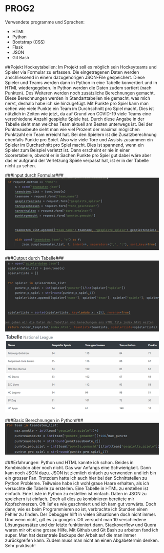 # PROG2

Verwendete programme und Sprachen:
- HTML
- Python
- Bootstrap (CSS)
- Flask
- JSON
- Git Bash

##Pojekt Hockeytabellen:
Im Projekt soll es möglich sein Hockeyteams und Spieler via Formular zu erfassen. 
Die eingetragenen Daten werden anschliessend in einem dazugehörigen JSON-File gespeichert.
Diese Spieler und Teams werden dann in Python in eine Tabelle konvertiert und in HTML wiedergegeben.
In Python werden die Daten zudem sortiert (nach Punkten). Des Weiteren werden 
noch zusätzliche Berechnungen gemacht. Diese Berechnungen werden in Standarttabellen nie gemacht, was mich nervt, deshalb habe ich sie hinzugefügt.
Mit Punkte pro Spiel kann man sehen wie viele Punkte ein Team im Durchschnitt pro Spiel macht.
Dies ist nützlich in Zeiten wie jetzt, da auf Grund von COVID-19 viele Teams eine verschiedene Anzahl gespielte Spiele hat.
Durch diese Angabe in der Tabelle sieht man welches Team aktuell am Besten unterwegs ist.
Bei der Punkteausbeute sieht man wie viel Prozent der maximal möglichen Punktzahl ein Team erreicht hat.
Bei den Spielern ist die Zusatzberechnung ebenfalls Punkte pro Spiel. Also wie viele Tore und Assists zusammen 
ein Spieler im Durchschnitt pro Spiel macht. Dies ist spannend, wenn ein Spieler zum Beispiel verletzt ist.
Dann erscheint er nie in einer Scorertabelle, obwohl er in Sachen Punkte pro Spiel gut dabei wäre
aber das er aufgrund der Verletzung Spiele verpasst hat, ist er in der Tabelle nicht zu sehen.

###Input durch Formular###
![img.png](img.png)

###Output durch Tabelle###
![img_1.png](img_1.png)
![img_2.png](img_2.png)

###Basic Berechnungen in Python###
![img_3.png](img_3.png)

###Erfahrungen:
Python und HTML kannte ich schon. Beides in Kombination aber noch nicht.
Das war Anfangs eine Schwierigkeit. Dann kam noch JSON dazu. 
JSON ist ziemlich einfach zu verwenden und ich bin ein grosser Fan. 
Trotzdem hatte ich auch hier bei den Schnittstellen zu Python Probleme. 
Teilweise habe ich wohl graue Haare erhalten, als ich versuchte die Tabelle zu erstellen.
Eine Tabelle in HTML zu erstellen ist einfach. Eine Liste in Python zu erstellen ist einfach.
Daten in JSON zu speichern ist einfach. Doch all dies zu kombinieren bereitete mir Kopfschmerzen.
Oft lief es wie geschmiert und ich kam gut vorwärts. Doch dann, wie es beim Programmieren so ist, 
verbrachte ich Stunden einen Fehler zu finden. Der Debugger hilft in vielen Situationen
doch nicht immer. Und wenn nicht, gilt es zu googeln. Oft versucht man 10 verschiedene Lösungsansätze und der letzte funktioniert dann.
Stackoverflow und Quora waren mir oft eine grosse Hilfe.
Mit Github und Git Bash zu arbeiten fand ich super. Man hat dezentrale Backups der Arbeit 
auf die man immer zurückgreifen kann. Zudem muss man nicht an einen Abgabetermin denken. Sehr praktisch!
